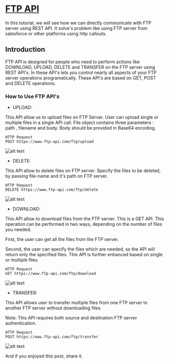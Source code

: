 # [FTP API](https://www.ftp-api.com/)

In this tutorial, we will see how we can directly communicate with FTP server using REST API. It solve's problem like using FTP server from salesforce or other platforms using http callouts.

## Introduction

FTP API is designed for people who need to perform actions like DOWNLOAD, UPLOAD, DELETE and TRANSFER on the FTP server using REST API's. In these API's lets you control nearly all aspects of your FTP server operations programatically. These API's are based on GET, POST and DELETE operations.

### How to Use FTP API's

* UPLOAD: 

This API allow us to upload files on FTP Server. User can upload single or multiple files in a single API call. File object contains three parameters : path , filename and body. Body should be provided in Base64 encoding.

```
HTTP Request
POST https://www.ftp-api.com/ftp/upload
```

![alt text](https://github.com/ftprestapi/ftp-api-example/raw/master/images/upload.png "Upload")

* DELETE:

This API allow to delete files on FTP server. Specify the files to be deleted, by passing file-name and it's path on FTP server.

```
HTTP Request
DELETE https://www.ftp-api.com/ftp/delete
```

![alt text](https://github.com/ftprestapi/ftp-api-example/raw/master/images/delete.png "Delete")

* DOWNLOAD:

This API allow to download files from the FTP server. This is a GET API. This operation can be performed in two ways, depending on the number of files you needed.

First, the user can get all the files from the FTP server. 

Second, the user can specify the files which are needed, so the API will return only the specified files. This API is further enhanced based on single or multiple files.

```
HTTP Request
GET https://www.ftp-api.com/ftp/download
```

![alt text](https://github.com/ftprestapi/ftp-api-example/raw/master/images/download.png "Download")

* TRANSFER:

This API allows user to transfer multiple files from one FTP server to another FTP server without downloading files.

Note: This API requires both source and destination FTP server authentication.

```
HTTP Request
POST https://www.ftp-api.com/ftp/transfer
```

![alt text](https://github.com/ftprestapi/ftp-api-example/raw/master/images/transfer.png "Transfer")


And if you enjoyed this post, share it.

